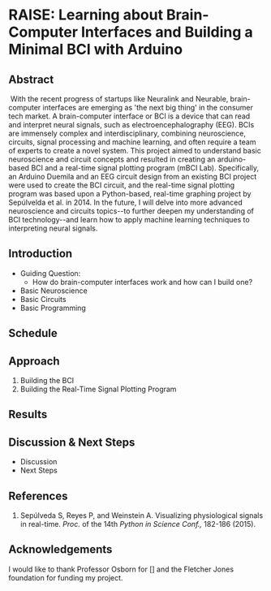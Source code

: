 # RAISE: Learning about Brain-Computer Interfaces and Building a Minimal BCI with Arduino

## Abstract

​	With the recent progress of startups like Neuralink and Neurable, brain-computer interfaces are emerging as 'the next big thing' in the consumer tech market. A brain-computer interface or BCI is a device that can read and interpret neural signals, such as electroencephalography (EEG). BCIs are immensely complex and interdisciplinary, combining neuroscience, circuits, signal processing and machine learning, and often require a team of experts to create a novel system. This project aimed to understand basic neuroscience and circuit concepts and resulted in creating an arduino-based BCI and a real-time signal plotting program (mBCI Lab). Specifically, an Arduino Duemila and an EEG circuit design from an existing BCI project were used to create the BCI circuit, and the real-time signal plotting program was based upon a Python-based, real-time graphing project by Sepúlvelda et al. in 2014. In the future, I will delve into more advanced neuroscience and circuits topics--to further deepen my understanding of BCI technology--and learn how to apply machine learning techniques to interpreting neural signals.



## Introduction

- Guiding Question:
  - How do brain-computer interfaces work and how can I build one?
- Basic Neuroscience
- Basic Circuits
- Basic Programming

## Schedule



## Approach

1. Building the BCI
2. Building the Real-Time Signal Plotting Program

## Results



## Discussion & Next Steps

- Discussion
- Next Steps

## References

1. Sepúlveda S, Reyes P, and Weinstein A. Visualizing physiological signals in real-time. *Proc.* of the 14th *Python in Science Conf.,* 182-186 (2015).

## Acknowledgements

I would like to thank Professor Osborn for [] and the Fletcher Jones foundation for funding my project.

